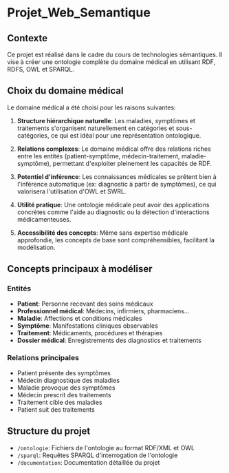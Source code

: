 # Projet_Web_Semantique

## Contexte
Ce projet est réalisé dans le cadre du cours de technologies sémantiques. Il vise à créer une ontologie complète du domaine médical en utilisant RDF, RDFS, OWL et SPARQL.

## Choix du domaine médical
Le domaine médical a été choisi pour les raisons suivantes:

1. **Structure hiérarchique naturelle**: Les maladies, symptômes et traitements s'organisent naturellement en catégories et sous-catégories, ce qui est idéal pour une représentation ontologique.

2. **Relations complexes**: Le domaine médical offre des relations riches entre les entités (patient-symptôme, médecin-traitement, maladie-symptôme), permettant d'exploiter pleinement les capacités de RDF.

3. **Potentiel d'inférence**: Les connaissances médicales se prêtent bien à l'inférence automatique (ex: diagnostic à partir de symptômes), ce qui valorisera l'utilisation d'OWL et SWRL.

4. **Utilité pratique**: Une ontologie médicale peut avoir des applications concrètes comme l'aide au diagnostic ou la détection d'interactions médicamenteuses.

5. **Accessibilité des concepts**: Même sans expertise médicale approfondie, les concepts de base sont compréhensibles, facilitant la modélisation.

## Concepts principaux à modéliser

### Entités
- **Patient**: Personne recevant des soins médicaux
- **Professionnel médical**: Médecins, infirmiers, pharmaciens...
- **Maladie**: Affections et conditions médicales
- **Symptôme**: Manifestations cliniques observables
- **Traitement**: Médicaments, procédures et thérapies
- **Dossier médical**: Enregistrements des diagnostics et traitements

### Relations principales
- Patient présente des symptômes
- Médecin diagnostique des maladies
- Maladie provoque des symptômes
- Médecin prescrit des traitements
- Traitement cible des maladies
- Patient suit des traitements

## Structure du projet
- `/ontologie`: Fichiers de l'ontologie au format RDF/XML et OWL
- `/sparql`: Requêtes SPARQL d'interrogation de l'ontologie
- `/documentation`: Documentation détaillée du projet
